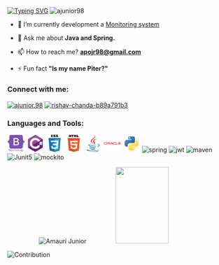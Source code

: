 [![Typing SVG](https://readme-typing-svg.herokuapp.com/?color=999999&size=35&center=true&vCenter=true&width=1000&lines=Hello👋,+My+name+is+Amauri+Junior+;I'm+23+years+old;A+passionate+back-end+developer+from+Brazil;I+study+systems+development;Be+Welcome!+:%29)](https://git.io/typing-svg)
<img align-itens="right" widht="400" height="300" src="https://i.gifer.com/Bm7L.gif" alt="ajunior98"/>

- 🔭 I’m currently development a [Monitoring system](https://github.com/AJunior98/EnterpriseChallenge_Bayer)

- 💬 Ask me about **Java and Spring.**

- 📫 How to reach me? **apojr98@gmail.com**

- ⚡ Fun fact **"Is my name Piter?"**

<h3 align="left">Connect with me:</h3>
<p align="left">
<a href="https://instagram.com/ajunior.98" target="blank"><img align="center" src="https://raw.githubusercontent.com/rahuldkjain/github-profile-readme-generator/master/src/images/icons/Social/instagram.svg" alt="ajunior.98" height="30" width="40" /></a>
<a href="https://www.linkedin.com/in/amauri-junior-757505159/" target="blank"><img align="center" src="https://raw.githubusercontent.com/rahuldkjain/github-profile-readme-generator/master/src/images/icons/Social/linked-in-alt.svg" alt="rishav-chanda-b89a791b3" height="30" width="40" /></a>
</p>

<h3 align="left">Languages and Tools:</h3>
<p align="left"> 
  <img src="https://raw.githubusercontent.com/devicons/devicon/master/icons/bootstrap/bootstrap-plain-wordmark.svg" alt="bootstrap" width="40" height="40"/> 
  <img src="https://raw.githubusercontent.com/devicons/devicon/master/icons/csharp/csharp-original.svg" alt="csharp" width="40" height="40"/> 
  <img src="https://raw.githubusercontent.com/devicons/devicon/master/icons/css3/css3-original-wordmark.svg" alt="css3" width="40" height="40"/> 
  <img src="https://raw.githubusercontent.com/devicons/devicon/master/icons/html5/html5-original-wordmark.svg" alt="html5" width="40" height="40"/> 
  <img src="https://raw.githubusercontent.com/devicons/devicon/master/icons/java/java-original.svg" alt="java" width="40" height="40"/> 
  <img src="https://raw.githubusercontent.com/devicons/devicon/master/icons/oracle/oracle-original.svg" alt="oracle" width="40" height="40"/> 
  <img src="https://raw.githubusercontent.com/devicons/devicon/master/icons/python/python-original.svg" alt="python" width="40" height="40"/> 
  <img src="https://4.bp.blogspot.com/-ou-a_Aa1t7A/W6IhNc3Q0gI/AAAAAAAAD6Y/pwh44arKiuM_NBqB1H7Pz4-7QhUxAgZkACLcBGAs/s1600/spring-boot-logo.png" alt="spring" width="40" height="40"/> 
  <img src="https://img.icons8.com/color/452/java-web-token.png" alt="jwt" width="40" height="40"/> 
  <img src="https://jessica778.github.io/lojinha-2/fav.png" alt="maven" width="40" height="40"/> 
  <img src="https://www.seekpng.com/png/full/345-3453678_junit-team-junit-5-logo-png.png" alt="Junit5" width="40" height="40"/>
  <img src="https://miro.medium.com/max/800/1*7w64vyBXihVBrjNBBOIF9g.png" alt="mockito" width="40" height="40"/> 
<div align="center">
  <img width="49%" height="175px" src="https://github-readme-stats.vercel.app/api?username=AJunior98&show_icons=true&hide=contribs,prs&cache_seconds=86400&theme=graywhite&background=false" alt="Amauri Junior"/>
  <img width="49%" height="175px" src="https://github-readme-streak-stats.herokuapp.com/?user=AJunior98&theme=default"/>
</div>

![Contribution](https://activity-graph.herokuapp.com/graph?username=AJunior98&theme=minimal&hide_border=true&area=true)
